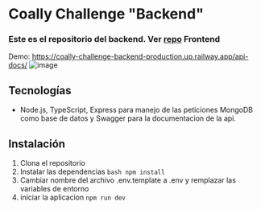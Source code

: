 # Coally Challenge "Backend"
### Este es el repositorio del backend. Ver [repo](https://github.com/Joaquin-Bianchi/Coally-Challenge-Frontend) Frontend

Demo: https://coally-challenge-backend-production.up.railway.app/api-docs/
![image](https://github.com/user-attachments/assets/1c5a49a2-5657-4185-ae1a-53c70f3845f6)


## Tecnologías

- Node.js, TypeScript, Express para manejo de las peticiones MongoDB como base de datos y Swagger para la documentacion de la api.

## Instalación

1. Clona el repositorio
2. Instalar las dependencias `bash npm install`
3. Cambiar nombre del archivo .env.template a .env y remplazar las variables de entorno
4. iniciar la aplicacion `npm run dev`

